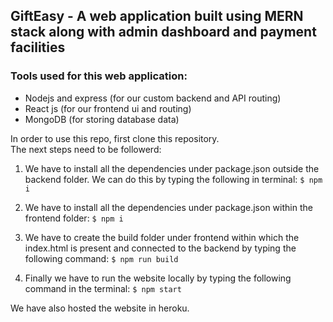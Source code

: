 ## GiftEasy - A web application built using MERN stack along with admin dashboard and payment facilities

### Tools used for this web application: 
- Nodejs and express (for our custom backend and API routing)
- React js (for our frontend ui and routing)
- MongoDB (for storing database data)

In order to use this repo, first clone this repository. <br/>
The next steps need to be followerd:
1. We have to install all the dependencies under package.json outside the backend folder. We can do this by typing the following in terminal:
```$ npm i ```

2. We have to install all the dependencies under package.json within the frontend folder:
``` $ npm i ``` 
3. We have to create the build folder under frontend within which the index.html is present and connected to the backend by typing the following command: 
``` $ npm run build ```
4. Finally we have to run the website locally by typing the following command in the terminal:
``` $ npm start ``` 

We have also hosted the website in heroku. 

